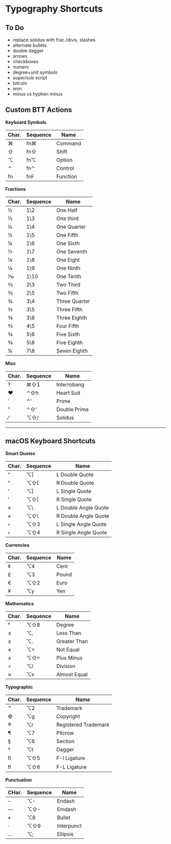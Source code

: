 # Typography Shortcuts

## To Do

 - replace solidus with frac./divis. slashes
 - alternate bullets
 - double dagger
 - arrows
 - checkboxes
 - numero
 - degree+unit symbols
 - super/sub script
 - bitcoin
 - won
 - minus vs hyphen minus

## Custom BTT Actions

__Keyboard Symbols__

Char.|Sequence|Name
-----|--------|----
⌘	|	fn⌘	|	Command
⇧	|	fn⇧	|	Shift
⌥	|	fn⌥	|	Option
⌃	|	fn⌃	|	Control
fn	|	fnF	|	Function

__Fractions__

Char.|Sequence|Name
-----|--------|----
½	|	1\2	|	One Half
⅓	|	1\3	|	One third
¼	|	1\4	|	One Quarter
⅕	|	1\5	|	One Fifth
⅙	|	1\6	|	One Sixth
⅐	|	1\7	|	One Seventh
⅛	|	1\8	|	One Eight
⅑	|	1\9	|	One Ninth
⅒	|	1\10	|	One Tenth
⅔	|	2\3	|	Two Third
⅖	|	2\5	|	Two Fifth
¾	|	3\4	|	Three Quarter
⅗	|	3\5	|	Three Fifth
⅜	|	3\8	|	Three Eighth
⅘	|	4\5	|	Four Fifth
⅚	|	5\6	|	Five Sixth
⅝	|	5\8	|	Five Eighth
⅞	|	7\8	|	Seven Eighth

__Misc__

Char.|Sequence|Name
-----|--------|----
‽	|	⌘⇧1	|	Interrobang
♥	|	⌃⇧h	|	Heart Suit
′	|	⌃’	|	Prime
″	|	⌃⇧’	|	Double Prime
⁄	|	⌥⇧/	|	Solidus
 
---

## macOS Keyboard Shortcuts

__Smart Quotes__

Char.|Sequence|Name
-----|--------|----
“	|	⌥\[	|	L Double Quote
”	|	⌥⇧\[	|	R Double Quote
‘	|	⌥]	|	L Single Quote
’	|	⌥⇧]	|	R Single Quote
«	|	⌥\	|	L Double Angle Quote
»	|	⌥⇧\	|	R Double Angle Quote
‹	|	⌥⇧3	|	L Single Angle Quote
›	|	⌥⇧4	|	R Single Angle Quote

__Currencies__

Char.|Sequence|Name
-----|--------|----
¢	|	⌥4	|	Cent
£	|	⌥3	|	Pound
€	|	⌥⇧2	|	Euro
¥	|	⌥y	|	Yen

__Mathematics__

Char.|Sequence|Name
-----|--------|----
°	|	⌥⇧8	|	Degree
≤	|	⌥,	|	Less Than
≥	|	⌥.	|	Greater Than
≠	|	⌥=	|	Not Equal
±	|	⌥⇧=	|	Plus Minus
÷	|	⌥/	|	Division
≈	|	⌥x	|	Almost Equal

__Typographic__

Char.|Sequence|Name
-----|--------|----
™	|	⌥2	|	Trademark
©	|	⌥g	|	Copyright
®	|	⌥r	|	Registered Trademark
¶	|	⌥7	|	Pilcrow
§	|	⌥6	|	Section
†	|	⌥t	|	Dagger
ﬁ	|	⌥⇧5	|	F-I Ligature
ﬂ	|	⌥⇧6	|	F-L Ligature

__Punctuation__

CHar.|Sequence|Name
-----|--------|----
–	|	⌥-	|	Endash
—	|	⌥⇧-	|	Emdash
•	|	⌥8	|	Bullet
·	|	⌥⇧9	|	Interpunct
…	|	⌥;	|	Ellipsis
